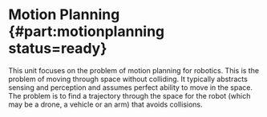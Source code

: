 # Motion Planning {#part:motionplanning status=ready}

This unit focuses on the problem of motion planning for robotics. This is
the problem of moving through space without colliding. It typically abstracts
sensing and perception and assumes perfect ability to move in the space. The
problem is to find a trajectory through the space for the robot (which may be
a drone, a vehicle or an arm) that avoids collisions.
